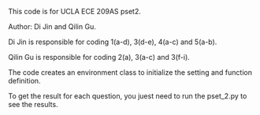 This code is for UCLA ECE 209AS pset2.

Author: Di Jin and Qilin Gu.

Di Jin is responsible for coding 1(a-d), 3(d-e), 4(a-c) and 5(a-b).

Qilin Gu is responsible for coding 2(a), 3(a-c) and 3(f-i).

The code creates an environment class to initialize the setting and function definition.

To get the result for each question, you juest need to run the pset_2.py to see the results.

